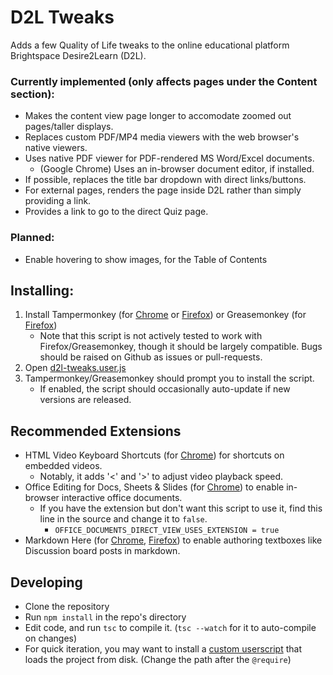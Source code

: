 
# D2L Tweaks

Adds a few Quality of Life tweaks to the online educational platform Brightspace Desire2Learn (D2L).

### Currently implemented (only affects pages under the Content section):
* Makes the content view page longer to accomodate zoomed out pages/taller displays.
* Replaces custom PDF/MP4 media viewers with the web browser's native viewers.
* Uses native PDF viewer for PDF-rendered MS Word/Excel documents.
	* (Google Chrome) Uses an in-browser document editor, if installed.
* If possible, replaces the title bar dropdown with direct links/buttons.
* For external pages, renders the page inside D2L rather than simply providing a link.
* Provides a link to go to the direct Quiz page.

### Planned:
* Enable hovering to show images, for the Table of Contents

## Installing:
1. Install Tampermonkey (for [Chrome](https://chrome.google.com/webstore/detail/dhdgffkkebhmkfjojejmpbldmpobfkfo) or [Firefox](https://addons.mozilla.org/en-US/firefox/addon/tampermonkey/)) or Greasemonkey (for [Firefox](https://addons.mozilla.org/en-US/firefox/addon/greasemonkey/))
	* Note that this script is not actively tested to work with Firefox/Greasemonkey, though it should be largely compatible. Bugs should be raised on Github as issues or pull-requests.
2. Open [d2l-tweaks.user.js](https://github.com/csm123199/d2l-tweaks/raw/master/d2l-tweaks.user.js)
3. Tampermonkey/Greasemonkey should prompt you to install the script.
	* If enabled, the script should occasionally auto-update if new versions are released.

## Recommended Extensions
* HTML Video Keyboard Shortcuts (for [Chrome](https://chrome.google.com/webstore/detail/llhmaciggnibnbdokidmbilklceaobae)) for shortcuts on embedded videos.
	* Notably, it adds '<' and '>' to adjust video playback speed.
* Office Editing for Docs, Sheets & Slides (for [Chrome](https://chrome.google.com/webstore/detail/gbkeegbaiigmenfmjfclcdgdpimamgkj)) to enable in-browser interactive office documents.
	* If you have the extension but don't want this script to use it, find this line in the source and change it to `false`.
		* `OFFICE_DOCUMENTS_DIRECT_VIEW_USES_EXTENSION = true`
* Markdown Here (for [Chrome](https://chrome.google.com/webstore/detail/elifhakcjgalahccnjkneoccemfahfoa), [Firefox](https://addons.mozilla.org/en-US/firefox/addon/markdown-here/)) to enable authoring textboxes like Discussion board posts in markdown.

## Developing
* Clone the repository
* Run `npm install` in the repo's directory
* Edit code, and run `tsc` to compile it. (`tsc --watch` for it to auto-compile on changes)
* For quick iteration, you may want to install a [custom userscript](https://gist.github.com/csm123199/bdb49c7bd5973f99a41bb8532d34f055/raw/2bc4a93af6320abe0ff9642ee8813b3316fe87d9/test-d2l-tweaks.user.js) that loads the project from disk. (Change the path after the `@require`)
